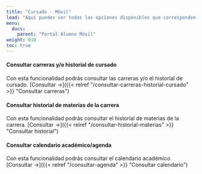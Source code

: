 ```yaml
---
title: "Cursado - Móvil"
lead: "Aquí puedes ver todas las opciones disponibles que corresponden al cursado."
menu:
  docs:
    parent: "Portal Alumno Móvil"
weight: 010
toc: true
---
```


#### Consultar carreras y/o historial de cursado

Con esta funcionalidad podrás consultar las carreras y/o el historial de cursado. [Consultar →]({{< relref "/consultar-carreras-historial-cursado" >}} "Consultar carreras")

#### Consultar historial de materias de la carrera

Con esta funcionalidad podrás consultar el historial de materias de la carrera. [Consultar →]({{< relref "/consultar-historial-materias" >}} "Consultar historial")

#### Consultar calendario académico/agenda

Con esta funcionalidad podrás consultar el calendario académico. [Consultar →]({{< relref "/consultar-agenda" >}} "Consultar calendario")
